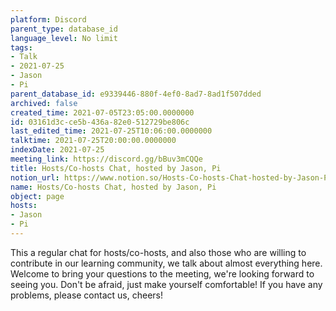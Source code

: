 ```yaml
---
platform: Discord
parent_type: database_id
language_level: No limit
tags:
- Talk
- 2021-07-25
- Jason
- Pi
parent_database_id: e9339446-880f-4ef0-8ad7-8ad1f507dded
archived: false
created_time: 2021-07-05T23:05:00.0000000
id: 03161d3c-ce5b-436a-82e0-512729be806c
last_edited_time: 2021-07-25T10:06:00.0000000
talktime: 2021-07-25T20:00:00.0000000
indexDate: 2021-07-25
meeting_link: https://discord.gg/bBuv3mCQQe
title: Hosts/Co-hosts Chat, hosted by Jason, Pi
notion_url: https://www.notion.so/Hosts-Co-hosts-Chat-hosted-by-Jason-Pi-03161d3cce5b436a82e0512729be806c
name: Hosts/Co-hosts Chat, hosted by Jason, Pi
object: page
hosts:
- Jason
- Pi
---
```







This a regular chat for hosts/co-hosts, and also those who are willing to contribute in our learning community, we talk about almost everything here. Welcome to bring your questions to the meeting, we're looking forward to seeing you. Don't be afraid, just make yourself comfortable!
If you have any problems, please contact us, cheers!




